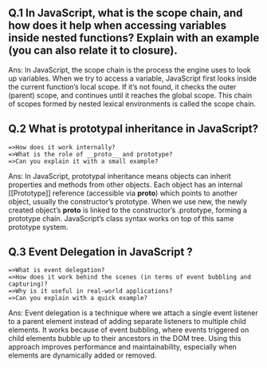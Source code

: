 ## Q.1 In JavaScript, what is the scope chain, and how does it help when accessing variables inside nested functions? Explain with an example (you can also relate it to closure).

Ans: In JavaScript, the scope chain is the process the engine uses to look up variables. When we try to access a variable, JavaScript first looks inside the current function’s local scope. If it’s not found, it checks the outer (parent) scope, and continues until it reaches the global scope. This chain of scopes formed by nested lexical environments is called the scope chain.

## Q.2 What is prototypal inheritance in JavaScript?

    =>How does it work internally?
    =>What is the role of __proto__ and prototype?
    =>Can you explain it with a small example?

Ans: In JavaScript, prototypal inheritance means objects can inherit properties and methods from other objects. Each object has an internal [[Prototype]] reference (accessible via **proto**) which points to another object, usually the constructor’s prototype.
When we use new, the newly created object’s **proto** is linked to the constructor’s .prototype, forming a prototype chain.
JavaScript’s class syntax works on top of this same prototype system.

## Q.3 Event Delegation in JavaScript ?

    =>What is event delegation?
    =>How does it work behind the scenes (in terms of event bubbling and capturing)?
    =>Why is it useful in real-world applications?
    =>Can you explain with a quick example?

Ans: Event delegation is a technique where we attach a single event listener to a parent element instead of adding separate listeners to multiple child elements.
It works because of event bubbling, where events triggered on child elements bubble up to their ancestors in the DOM tree.
Using this approach improves performance and maintainability, especially when elements are dynamically added or removed.
